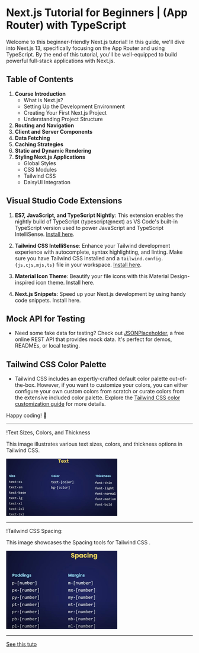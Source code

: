 # Next.js Tutorial for Beginners | (App Router) with TypeScript

Welcome to this beginner-friendly Next.js tutorial! In this guide, we'll dive into Next.js 13, specifically focusing on the App Router and using TypeScript. By the end of this tutorial, you'll be well-equipped to build powerful full-stack applications with Next.js.

## Table of Contents

1. **Course Introduction**
    - What is Next.js?
    - Setting Up the Development Environment
    - Creating Your First Next.js Project
    - Understanding Project Structure
2. **Routing and Navigation**
3. **Client and Server Components**
4. **Data Fetching**
5. **Caching Strategies**
6. **Static and Dynamic Rendering**
7. **Styling Next.js Applications**
    - Global Styles
    - CSS Modules
    - Tailwind CSS
    - DaisyUI Integration


## Visual Studio Code Extensions

1. **ES7, JavaScript, and TypeScript Nightly**: This extension enables the nightly build of TypeScript (typescript@next) as VS Code's built-in TypeScript version used to power JavaScript and TypeScript IntelliSense. [Install here](https://marketplace.visualstudio.com/items?itemName=ms-vscode.vscode-typescript-next).

2. **Tailwind CSS IntelliSense**: Enhance your Tailwind development experience with autocomplete, syntax highlighting, and linting. Make sure you have Tailwind CSS installed and a `tailwind.config.{js,cjs,mjs,ts}` file in your workspace. [Install here](https://marketplace.visualstudio.com/items?itemName=bradlc.vscode-tailwindcss).

3. **Material Icon Theme**: Beautify your file icons with this Material Design-inspired icon theme. Install here.

4. **Next.js Snippets**: Speed up your Next.js development by using handy code snippets. Install here.

## Mock API for Testing

- Need some fake data for testing? Check out [JSONPlaceholder](https://jsonplaceholder.typicode.com/), a free online REST API that provides mock data. It's perfect for demos, READMEs, or local testing.

## Tailwind CSS Color Palette

- Tailwind CSS includes an expertly-crafted default color palette out-of-the-box. However, if you want to customize your colors, you can either configure your own custom colors from scratch or curate colors from the extensive included color palette. Explore the [Tailwind CSS color customization guide](https://tailwindcss.com/docs/customizing-colors) for more details.

Happy coding! 🚀

---

!Text Sizes, Colors, and Thickness

This image illustrates various text sizes, colors, and thickness options in Tailwind CSS.
<div style="center">
 <img src="tailwindcssText.jpg" width="300px">
</div>

---

!Tailwind CSS Spacing:

This image showcases the Spacing tools for Tailwind CSS .
<div style="center">
 <img src="tailwindcssSpacing.jpg" width="300px">
</div>

---

[See this tuto ](https://www.youtube.com/watch?v=ZVnjOPwW4ZA&t=1963s)